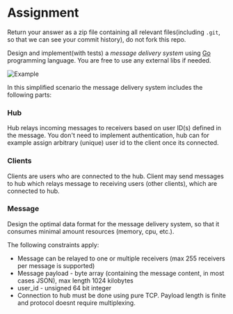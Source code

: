 # Assignment

Return your answer as a zip file containing all relevant files(including `.git`, so that we can see your commit history), do not fork this repo. 

Design and implement(with tests) a _message delivery system_ using [Go](http://golang.org/) programming language. You are free to use any external libs if needed.

![Example](https://dl.dropboxusercontent.com/u/13424146/delivery_example.png)

In this simplified scenario the message delivery system includes the following parts:

### Hub

Hub relays incoming messages to receivers based on user ID(s) defined in the message. You don't need to implement authentication, hub can for example assign arbitrary (unique) user id  to the client once its connected.

### Clients
Clients are users who are connected to the hub. Client may send messages to hub which relays message to receiving users (other clients), which are connected to hub.

### Message

Design the optimal data format for the message delivery system, so that it consumes minimal amount resources (memory, cpu, etc.).

The following constraints apply:

- Message can be relayed to one or multiple receivers (max 255 receivers per message is supported)
- Message payload - byte array (containing the message content, in most cases JSON), max length 1024 kilobytes
- user_id - unsigned 64 bit integer
- Connection to hub must be done using pure TCP. Payload length is finite and protocol doesnt require multiplexing.
